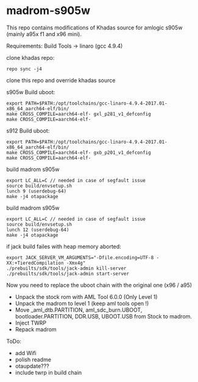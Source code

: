 # madrom-s905w

This repo contains modifications of Khadas source for amlogic s905w (mainly a95x f1 and x96 mini).


Requirements:
Build Tools -> linaro (gcc 4.9.4)

clone khadas repo:

```repo init --depth=1 -u https://github.com/khadas/android_manifest.git -b Nougat
repo sync -j4
```

clone this repo and override khadas source

s905w Build uboot:
```
export PATH=$PATH:/opt/toolchains/gcc-linaro-4.9.4-2017.01-x86_64_aarch64-elf/bin/
make CROSS_COMPILE=aarch64-elf- gxl_p281_v1_defconfig
make CROSS_COMPILE=aarch64-elf-
```

s912 Build uboot:
```
export PATH=$PATH:/opt/toolchains/gcc-linaro-4.9.4-2017.01-x86_64_aarch64-elf/bin/
make CROSS_COMPILE=aarch64-elf- gxb_p201_v1_defconfig
make CROSS_COMPILE=aarch64-elf-
```

build madrom s905w

```
export LC_ALL=C // needed in case of segfault issue
source build/envsetup.sh
lunch 9 (userdebug-64)
make -j4 otapackage
```

build madrom s905w

```
export LC_ALL=C // needed in case of segfault issue
source build/envsetup.sh
lunch 12 (userdebug-64)
make -j4 otapackage
```

if jack build failes with heap memory aborted:

```
export JACK_SERVER_VM_ARGUMENTS="-Dfile.encoding=UTF-8 -XX:+TieredCompilation -Xmx4g"
./prebuilts/sdk/tools/jack-admin kill-server
./prebuilts/sdk/tools/jack-admin start-server
```

Now you need to replace the uboot chain with the original one (x96 / a95)

- Unpack the stock rom with AML Tool 6.0.0 (Only Level 1)
- Unpack the madrom to level 1 (keep aml tools open !)
- Move _aml_dtb.PARTITION, aml_sdc_burn.UBOOT, bootloader.PARTITION, DDR.USB, UBOOT.USB from Stock to madrom.
- Inject TWRP
- Repack madrom

ToDo:
- add Wifi
- polish readme
- otaupdate???
- include twrp in build chain



